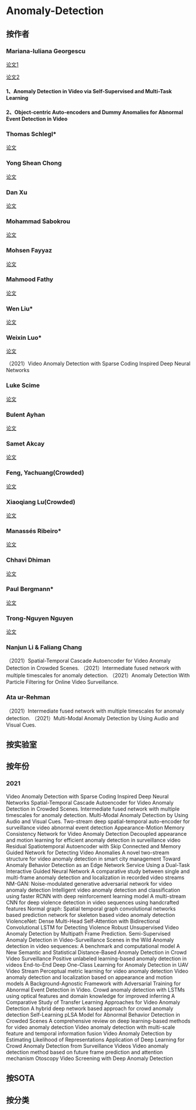 # Anomaly-Detection
## 按作者
### Mariana-Iuliana Georgescu

[论文1](https://scholar.google.com/citations?user=XIAPgbwAAAAJ&hl=ro)

[论文2](https://dblp.org/pid/218/6831.html)

#### 1、Anomaly Detection in Video via Self-Supervised and Multi-Task Learning
#### 2、Object-centric Auto-encoders and Dummy Anomalies for Abnormal Event Detection in Video

### Thomas Schlegl*
[论文](https://scholar.google.at/citations?user=-RiFPWoAAAAJ&hl=en)

### Yong Shean Chong

[论文](https://scholar.google.com/citations?user=V13YN7YAAAAJ&hl=en)

### Dan Xu

[论文](https://scholar.google.com.hk/citations?user=OuSPv-AAAAAJ&hl=zh-CN)

### Mohammad Sabokrou

[论文](https://scholar.google.com/citations?user=jqHXvT0AAAAJ&hl=en)

### Mohsen Fayyaz

[论文](https://scholar.google.com/citations?user=IBtTAGoAAAAJ&hl=en)

### Mahmood Fathy

[论文](https://scholar.google.com/citations?user=CUHdgPcAAAAJ&hl=en)

### Wen Liu*
[论文](https://scholar.google.com/citations?user=A6K6bkoAAAAJ&hl=en)

### Weixin Luo*
[论文](https://scholar.google.com/citations?hl=en&user=1Gpoj9MAAAAJ)

（2021）Video Anomaly Detection with Sparse Coding Inspired Deep Neural Networks

### Luke Scime
[论文](https://scholar.google.com/citations?hl=zh-CN&user=FJbVDikAAAAJ)

### Bulent Ayhan
[论文](https://scholar.google.com/citations?hl=zh-CN&user=0LVVK6EAAAAJ)

### Samet Akcay
[论文](https://scholar.google.com/citations?hl=zh-CN&user=SVpL2VMAAAAJ)

### Feng, Yachuang(Crowded)
[论文](https://dblp.org/pid/188/1158.html)

### Xiaoqiang Lu(Crowded)
[论文](https://dblp.org/pid/20/8032.html)

### Manassés Ribeiro*
[论文](https://scholar.google.com/citations?hl=zh-CN&user=C0C_LHkAAAAJ)

### Chhavi Dhiman
[论文](https://scholar.google.com/citations?hl=zh-CN&user=_To7eCUAAAAJ)

### Paul Bergmann*
[论文](https://scholar.google.com/citations?hl=zh-CN&user=QqS8H8MAAAAJ)

### Trong-Nguyen Nguyen
[论文](https://dblp.org/pid/138/9983.html)

### Nanjun Li & Faliang Chang
（2021）Spatial-Temporal Cascade Autoencoder for Video Anomaly Detection in Crowded Scenes.
（2021）Intermediate fused network with multiple timescales for anomaly detection.
（2021）Anomaly Detection With Particle Filtering for Online Video Surveillance. 

### Ata ur-Rehman
（2021）Intermediate fused network with multiple timescales for anomaly detection.
（2021）Multi-Modal Anomaly Detection by Using Audio and Visual Cues.


## 按实验室

## 按年份
### 2021
Video Anomaly Detection with Sparse Coding Inspired Deep Neural Networks
Spatial-Temporal Cascade Autoencoder for Video Anomaly Detection in Crowded Scenes.
Intermediate fused network with multiple timescales for anomaly detection.
Multi-Modal Anomaly Detection by Using Audio and Visual Cues.
Two-stream deep spatial-temporal auto-encoder for surveillance video abnormal event detection
Appearance-Motion Memory Consistency Network for Video Anomaly Detection
Decoupled appearance and motion learning for efficient anomaly detection in surveillance video
Residual Spatiotemporal Autoencoder with Skip Connected and Memory Guided Network for Detecting Video Anomalies
A novel two-stream structure for video anomaly detection in smart city management
Toward Anomaly Behavior Detection as an Edge Network Service Using a Dual-Task Interactive Guided Neural Network
A comparative study between single and multi-frame anomaly detection and localization in recorded video streams
NM-GAN: Noise-modulated generative adversarial network for video anomaly detection
Intelligent video anomaly detection and classification using faster RCNN with deep reinforcement learning model
A multi-stream CNN for deep violence detection in video sequences using handcrafted features
Normal graph: Spatial temporal graph convolutional networks based prediction network for skeleton based video anomaly detection
ViolenceNet: Dense Multi-Head Self-Attention with Bidirectional Convolutional LSTM for Detecting Violence
Robust Unsupervised Video Anomaly Detection by Multipath Frame Prediction.
Semi-Supervised Anomaly Detection in Video-Surveillance Scenes in the Wild
Anomaly detection in video sequences: A benchmark and computational model
A New Semantic and Statistical Distance-Based Anomaly Detection in Crowd Video Surveillance
Positive unlabeled learning-based anomaly detection in videos
End-to-End Deep One-Class Learning for Anomaly Detection in UAV Video Stream
Perceptual metric learning for video anomaly detection
Video anomaly detection and localization based on appearance and motion models
A Background-Agnostic Framework with Adversarial Training for Abnormal Event Detection in Video.
Crowd anomaly detection with LSTMs using optical features and domain knowledge for improved inferring
A Comparative Study of Transfer Learning Approaches for Video Anomaly Detection
A hybrid deep network based approach for crowd anomaly detection
Self-Learning pLSA Model for Abnormal Behavior Detection in Crowded Scenes
A comprehensive review on deep learning-based methods for video anomaly detection
Video anomaly detection with multi-scale feature and temporal information fusion
Video Anomaly Detection by Estimating Likelihood of Representations
Application of Deep Learning for Crowd Anomaly Detection from Surveillance Videos
Video anomaly detection method based on future frame prediction and attention mechanism
Otoscopy Video Screening with Deep Anomaly Detection


## 按SOTA

## 按分类


